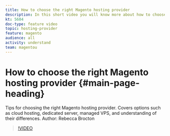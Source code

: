 ```yaml
---
title: How to choose the right Magento hosting provider
description: In this short video you will know more about how to choose the right Magento hosting.
kt: 5604
doc-type: feature video
topic: hosting-provider
feature: magento
audience: all
activity: understand
team: magentou
---
```


# How to choose the right Magento hosting provider {#main-page-heading}

Tips for choosing the right Magento hosting provider. Covers options such as cloud hosting, dedicated server, managed VPS, and understanding of their differences. Author: Rebecca Brocton

>[!VIDEO](https://video.tv.adobe.com/v/35771?quality=12&learn=on)

